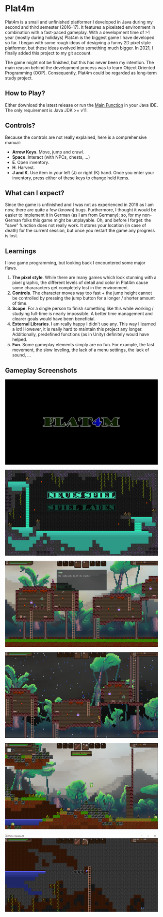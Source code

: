 # Plat4m

Plat4m is a small and unfinished platformer I developed in Java during my second and third semester (2016-17).
It features a pixelated environment in combination with a fast-paced gameplay. With a development time of >1 year (mostly during holidays) 
Plat4m is the biggest game I have developed so far. I began with some rough ideas of
designing a funny 2D pixel style platformer, but these ideas evolved into something much bigger. In 2021, I finally added this project
to my git account.

The game might not be finished, but this has never been my intention. The main reason behind the development process was
to learn Object Oriented Programming (OOP). Consequently, Plat4m could be regarded as long-term study project.

## How to Play?
Either download the latest release or run the [Main Function](src/com/t4khosu/Platformer/Game.java) in your Java IDE. The only requirement is
Java JDK >= v11.

## Controls?
Because the controls are not really explained, here is a comprehensive manual:
* **Arrow Keys**. Move, jump and crawl.
* **Space**. Interact (with NPCs, chests, ...)
* **E**. Open inventory.
* **H**. Harvest.
* **J and K**. Use item in your left (J) or right (K) hand. Once you enter your inventory, press either of these keys to change held items.

## What can I expect?
Since the game is unfinished and I was not as experienced in 2016 as I am now, there are quite a few (known) bugs. Furthermore, I thought it would be easier
to implement it in German (as I am from Germany); so, for my non-German folks this game might be unplayable.
Oh, and before I forget: the "save" function does not really work. It stores your location (in case of death) for the current session, but once you restart the game any
progress is lost.

## Learnings
I love game programming, but looking back I encountered some major flaws.
1. **The pixel style**. While there are many games which look stunning with a pixel graphic, the different levels of detail and color in Plat4m cause some chararacters get completely lost in the environment.
2. **Controls**. The character moves way too fast + the jump height cannot be controlled by pressing the jump button for a longer / shorter amount of time.
3. **Scope**. For a single person to finish something like this while working / studying full-time is nearly impossible. A better time management and clearer goals would have been beneficial.
4. **External Libraries**. I am really happy I didn't use any. This way I learned a lot! However, it is really hard to maintain this project any longer. Additionally, predefined functions (as in Unity) definitely would have helped.
5. **Fun**. Some gameplay elements simply are no fun. For example, the fast movement, the slow leveling, the lack of a menu settings, the lack of sound, ...

## Gameplay Screenshots
![alt text](img/startscreen.png)

![alt text](img/menu.png)

![alt text](img/gameplay_1.png)

![alt text](img/gameplay_2.png)

![alt text](img/gameplay_3.png)

![alt text](img/gameplay_4.png)
